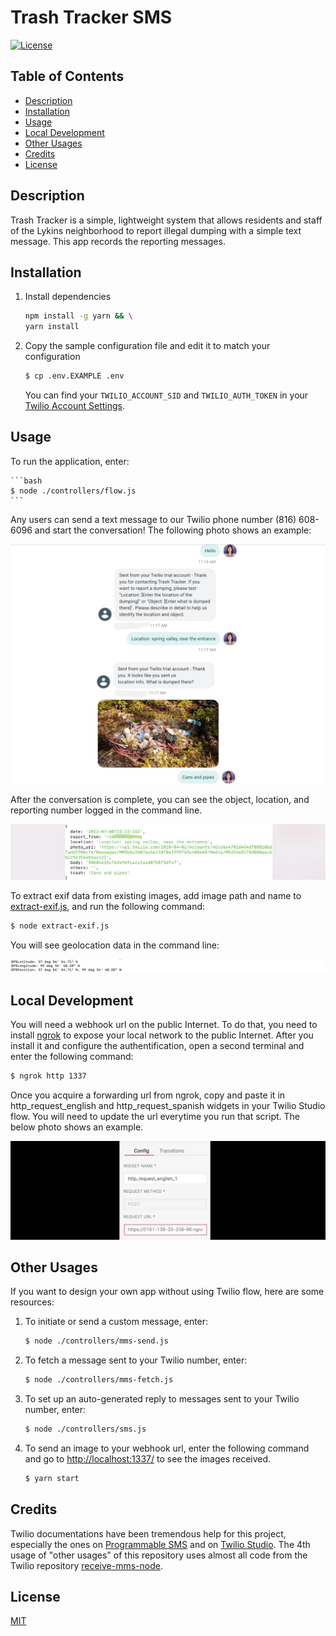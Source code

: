 # Trash Tracker SMS

[![License](https://img.shields.io/badge/License-MIT-brightgreen.svg)](https://opensource.org/licenses/MIT)

## Table of Contents
- [Description](#description)
- [Installation](#installation)
- [Usage](#usage)
- [Local Development](#local-development)
- [Other Usages](#other-usages)
- [Credits](#credits)
- [License](#license)

## Description

Trash Tracker is a simple, lightweight system that allows residents and staff of the Lykins neighborhood to report illegal dumping with a simple text message. This app records the reporting messages.

## Installation
1. Install dependencies

    ```bash
    npm install -g yarn && \
    yarn install
    ```

2. Copy the sample configuration file and edit it to match your configuration

   ```bash
   $ cp .env.EXAMPLE .env
   ```
   You can find your `TWILIO_ACCOUNT_SID` and `TWILIO_AUTH_TOKEN` in your [Twilio Account Settings](https://www.twilio.com/console).

## Usage
To run the application, enter:

    ```bash
    $ node ./controllers/flow.js
    ```

Any users can send a text message to our Twilio phone number (816) 608-6096 and start the conversation! The following photo shows an example:

![Example of text communication](./public/images/example_text_communication.jpg)

After the conversation is complete, you can see the object, location, and reporting number logged in the command line.

![Example of log messages](./public/images/example_console_log.png)

To extract exif data from existing images, add image path and name to [extract-exif.js](./extract-exif.js), and run the following command:

```bash
$ node extract-exif.js
```

You will see geolocation data in the command line:

![Example of exif data](./public/images/example_exif.png)

## Local Development

You will need a webhook url on the public Internet. To do that, you need to install [ngrok](https://ngrok.com/download) to expose your local network to the public Internet. After you install it and configure the authentification, open a second terminal and enter the following command:

```bash
$ ngrok http 1337
```

Once you acquire a forwarding url from ngrok, copy and paste it in http_request_english and http_request_spanish widgets in your Twilio Studio flow. You will need to update the url everytime you run that script. The below photo shows an example.

![Example of http_request widget](./public/images/example_http_request_widget.png)

## Other Usages

If you want to design your own app without using Twilio flow, here are some resources: 
1. To initiate or send a custom message, enter:
    ```bash
    $ node ./controllers/mms-send.js
    ```
2. To fetch a message sent to your Twilio number, enter:
    ```bash
    $ node ./controllers/mms-fetch.js
    ```
3. To set up an auto-generated reply to messages sent to your Twilio number, enter: 
    ```bash
    $ node ./controllers/sms.js
    ```
4. To send an image to your webhook url, enter the following command and go to [http://localhost:1337/](http://localhost:1337/) to see the images received.

    ```bash
    $ yarn start
    ```

## Credits
Twilio documentations have been tremendous help for this project, especially the ones on [Programmable SMS](https://www.twilio.com/docs/sms/quickstart/node#sign-up-for-twilio-and-get-a-twilio-phone-number) and on [Twilio Studio](https://www.twilio.com/docs/studio/user-guide/get-started). The 4th usage of "other usages" of this repository uses almost all code from the Twilio repository [receive-mms-node](https://github.com/TwilioDevEd/receive-mms-node).

## License

[MIT](https://opensource.org/licenses/MIT)
